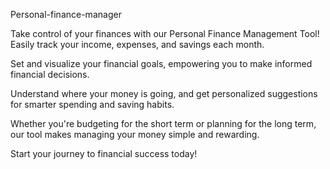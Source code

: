 Personal-finance-manager

Take control of your finances with our Personal Finance Management Tool! Easily track your income, expenses, and savings each month.

Set and visualize your financial goals, empowering you to make informed financial decisions.

Understand where your money is going, and get personalized suggestions for smarter spending and saving habits.

Whether you're budgeting for the short term or planning for the long term, our tool makes managing your money simple and rewarding.

Start your journey to financial success today!
